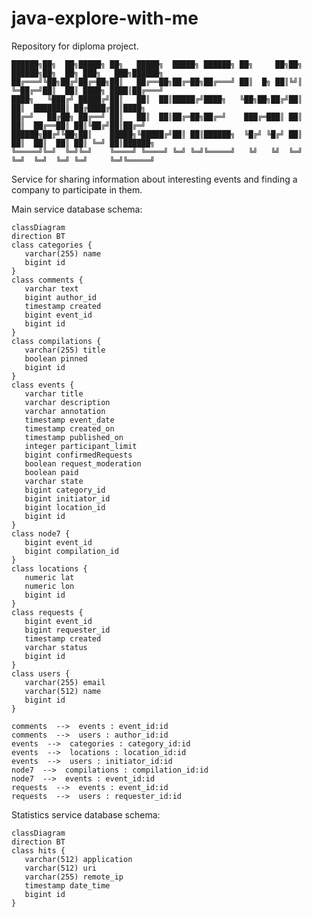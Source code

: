 # java-explore-with-me
Repository for diploma project.

    ██████╗██╗  ██╗█████╗ ██╗   █████╗  █████╗ ██████╗ ██╗     ██╗██╗ ██████╗██╗  ██╗ ███╗   ███╗██████╗
    ██╔═══╝╚██╗██╔╝██╔═██╗██║   ██╔══██╗██╔═██╗██╔═══╝ ██║  █╗ ██║╚╝║ ╚═██╔═╝██║  ██║ ████╗ ████║██╔═══╝
    ████╗   ╚███╔╝ █████╔╝██║   ██║  ██║█████╔╝████╗   ╚██╗██╗██╔╝██║   ██║  ███████║ ██╔████╔██║████╗
    ██╔═╝   ██╔██╗ ██╔══╝ ██║   ██║  ██║██╔═██╗██╔═╝    ███╔═███║ ██║   ██║  ██╔══██║ ██║╚██╔╝██║██╔═╝
    ██████╗██╔╝╚██╗██║    █████╗╚█████╔╝██║ ██║██████╗  ╚█╔╝ ╚█╔╝ ██║   ██║  ██║  ██║ ██║ ╚═╝ ██║██████╗
    ╚═════╝╚═╝  ╚═╝╚═╝    ╚════╝ ╚════╝ ╚═╝ ╚═╝╚═════╝   ╚╝   ╚╝  ╚═╝   ╚═╝  ╚═╝  ╚═╝ ╚═╝     ╚═╝╚═════╝

Service for sharing information about interesting events and finding a company to participate in them.

Main service database schema:
```mermaid
classDiagram
direction BT
class categories {
   varchar(255) name
   bigint id
}
class comments {
   varchar text
   bigint author_id
   timestamp created
   bigint event_id
   bigint id
}
class compilations {
   varchar(255) title
   boolean pinned
   bigint id
}
class events {
   varchar title
   varchar description
   varchar annotation
   timestamp event_date
   timestamp created_on
   timestamp published_on
   integer participant_limit
   bigint confirmedRequests
   boolean request_moderation
   boolean paid
   varchar state
   bigint category_id
   bigint initiator_id
   bigint location_id
   bigint id
}
class node7 {
   bigint event_id
   bigint compilation_id
}
class locations {
   numeric lat
   numeric lon
   bigint id
}
class requests {
   bigint event_id
   bigint requester_id
   timestamp created
   varchar status
   bigint id
}
class users {
   varchar(255) email
   varchar(512) name
   bigint id
}

comments  -->  events : event_id:id
comments  -->  users : author_id:id
events  -->  categories : category_id:id
events  -->  locations : location_id:id
events  -->  users : initiator_id:id
node7  -->  compilations : compilation_id:id
node7  -->  events : event_id:id
requests  -->  events : event_id:id
requests  -->  users : requester_id:id
```

Statistics service database schema:
```mermaid
classDiagram
direction BT
class hits {
   varchar(512) application
   varchar(512) uri
   varchar(255) remote_ip
   timestamp date_time
   bigint id
}
```
